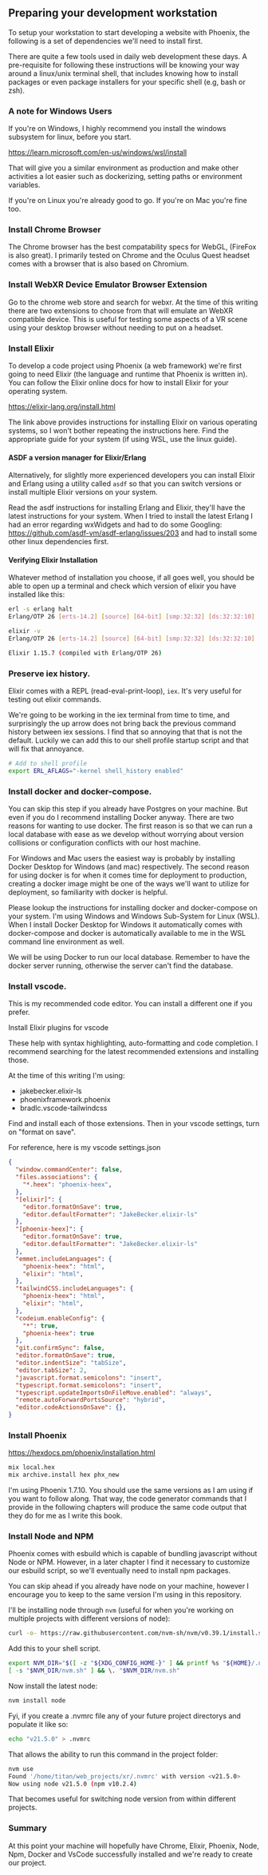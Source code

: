 
## Preparing your development workstation

To setup your workstation to start developing a website with Phoenix, the following is a set of dependencies we'll need to install first.  

There are quite a few tools used in daily web development these days.  A pre-requisite for following these instructions will be knowing your way around a linux/unix terminal shell, that includes knowing how to install packages or even package installers for your specific shell (e.g, bash or zsh).

### A note for Windows Users

If you're on Windows, I highly recommend you install the windows subsystem for linux, before you start.  

https://learn.microsoft.com/en-us/windows/wsl/install

That will give you a similar environment as production and make other activities a lot easier such as dockerizing, setting paths or environment variables.

If you're on Linux you're already good to go.  If you're on Mac you're fine too.  

### Install Chrome Browser

The Chrome browser has the best compatability specs for WebGL, (FireFox is also great).  I primarily tested on Chrome and the Oculus Quest headset comes with a browser that is also based on Chromium.

### Install WebXR Device Emulator Browser Extension

Go to the chrome web store and search for webxr.  At the time of this writing there are two extensions to choose from that will emulate an WebXR compatible device.  This is useful for testing some aspects of a VR scene using your desktop browser without needing to put on a headset.

### Install Elixir

To develop a code project using Phoenix (a web framework) we're first going to need Elixir (the language and runtime that Phoenix is written in).  You can follow the Elixir online docs for how to install Elixir for your operating system.

https://elixir-lang.org/install.html

The link above provides instructions for installing Elixir on various operating systems, so I won't bother repeating the instructions here.  Find the appropriate guide for your system (if using WSL, use the linux guide).  

#### ASDF a version manager for Elixir/Erlang

Alternatively, for slightly more experienced developers you can install Elixir and Erlang using a utility called `asdf` so that you can switch versions or install multiple Elixir versions on your system.  

Read the asdf instructions for installing Erlang and Elixir, they'll have the latest instructions for your system.  When I tried to install the latest Erlang I had an error regarding wxWidgets and had to do some Googling: https://github.com/asdf-vm/asdf-erlang/issues/203 and had to install some other linux dependencies first.

#### Verifying Elixir Installation

Whatever method of installation you choose, if all goes well, you should be able to open up a terminal and check which version of elixir you have installed like this:

```bash
erl -s erlang halt
Erlang/OTP 26 [erts-14.2] [source] [64-bit] [smp:32:32] [ds:32:32:10] [async-threads:1] [jit:ns]

elixir -v
Erlang/OTP 26 [erts-14.2] [source] [64-bit] [smp:32:32] [ds:32:32:10] [async-threads:1] [jit:ns]

Elixir 1.15.7 (compiled with Erlang/OTP 26)
```

### Preserve iex history.

Elixir comes with a REPL (read-eval-print-loop), `iex`.  It's very useful for testing out elixir commands.

We're going to be working in the iex terminal from time to time, and surprisingly the up arrow does not bring back the previous command history between iex sessions.  I find that so annoying that that is not the default.  Luckily we can add this to our shell profile startup script and that will fix that annoyance.

```bash
# Add to shell profile
export ERL_AFLAGS="-kernel shell_history enabled"
```

### Install docker and docker-compose.  

You can skip this step if you already have Postgres on your machine.  But even if you do I recommend installing Docker anyway.  There are two reasons for wanting to use docker.  The first reason is so that we can run a local database with ease as we develop without worrying about version collisions or configuration conflicts with our host machine.  

For Windows and Mac users the easiest way is probably by installing Docker Desktop for Windows (and mac) respectively.  The second reason for using docker is for when it comes time for deployment to production, creating a docker image might be one of the ways we'll want to utilize for deployment, so familiarity with docker is helpful.  

Please lookup the instructions for installing docker and docker-compose on your system.  I'm using Windows and Windows Sub-System for Linux (WSL).  When I install Docker Desktop for Windows it automatically comes with docker-compose and docker is automatically available to me in the WSL command line environment as well.

We will be using Docker to run our local database.  Remember to have the docker server running, otherwise the server can't find the database.


### Install vscode.

This is my recommended code editor.  You can install a different one if you prefer.

Install Elixir plugins for vscode

These help with syntax highlighting, auto-formatting and code completion.  I recommend searching for the latest recommended extensions and installing those.  

At the time of this writing I'm using:
- jakebecker.elixir-ls
- phoenixframework.phoenix
- bradlc.vscode-tailwindcss

Find and install each of those extensions.  Then in your vscode settings, turn on "format on save".

For reference, here is my vscode settings.json

```json
{
  "window.commandCenter": false,
  "files.associations": {
    "*.heex": "phoenix-heex",
  },
  "[elixir]": {
    "editor.formatOnSave": true,
    "editor.defaultFormatter": "JakeBecker.elixir-ls"
  },
  "[phoenix-heex]": {
    "editor.formatOnSave": true,
    "editor.defaultFormatter": "JakeBecker.elixir-ls"
  },
  "emmet.includeLanguages": {
    "phoenix-heex": "html",
    "elixir": "html",
  },
  "tailwindCSS.includeLanguages": {
    "phoenix-heex": "html",
    "elixir": "html",
  },
  "codeium.enableConfig": {
    "*": true,
    "phoenix-heex": true
  },
  "git.confirmSync": false,
  "editor.formatOnSave": true,
  "editor.indentSize": "tabSize",
  "editor.tabSize": 2,
  "javascript.format.semicolons": "insert",
  "typescript.format.semicolons": "insert",
  "typescript.updateImportsOnFileMove.enabled": "always",
  "remote.autoForwardPortsSource": "hybrid",
  "editor.codeActionsOnSave": {},
}
```

### Install Phoenix

https://hexdocs.pm/phoenix/installation.html

```bash
mix local.hex
mix archive.install hex phx_new
```
I'm using Phoenix 1.7.10.  You should use the same versions as I am using if you want to follow along.  That way, the code generator commands that I provide in the following chapters will produce the same code output that they do for me as I write this book.

### Install Node and NPM

Phoenix comes with esbuild which is capable of bundling javascript without Node or NPM.  However, in a later chapter I find it necessary to customize our esbuild script, so we'll eventually need to install npm packages.  

You can skip ahead if you already have node on your machine, however I encourage you to keep to the same version I'm using in this repository.

I'll be installing node through `nvm` (useful for when you're working on multiple projects with different versions of node):

```bash
curl -o- https://raw.githubusercontent.com/nvm-sh/nvm/v0.39.1/install.sh | bash
```

Add this to your shell script.

```bash
export NVM_DIR="$([ -z "${XDG_CONFIG_HOME-}" ] && printf %s "${HOME}/.nvm" || printf %s "${XDG_CONFIG_HOME}/nvm")"
[ -s "$NVM_DIR/nvm.sh" ] && \. "$NVM_DIR/nvm.sh"
```

Now install the latest node:

```bash
nvm install node
```

Fyi, if you create a .nvmrc file any of your future project directorys and populate it like so:

```bash
echo "v21.5.0" > .nvmrc
```

That allows the ability to run this command in the project folder:

```bash
nvm use
Found '/home/titan/web_projects/xr/.nvmrc' with version <v21.5.0>
Now using node v21.5.0 (npm v10.2.4)
```

That becomes useful for switching node version from within different projects.

### Summary

At this point your machine will hopefully have Chrome, Elixir, Phoenix, Node, Npm, Docker and VsCode successfully installed and we're ready to create our project.